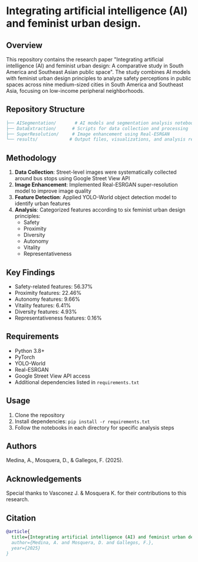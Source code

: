 # Integrating artificial intelligence (AI) and feminist urban design.

## Overview
This repository contains the research paper "Integrating artificial intelligence (AI) and feminist urban design: A comparative study in South America and Southeast Asian public space". The study combines AI models with feminist urban design principles to analyze safety perceptions in public spaces across nine medium-sized cities in South America and Southeast Asia, focusing on low-income peripheral neighborhoods.

## Repository Structure
```bibtex
├── AISegmentation/       # AI models and segmentation analysis notebooks
├── DataExtraction/      # Scripts for data collection and processing
├── SuperResolution/     # Image enhancement using Real-ESRGAN
└── results/            # Output files, visualizations, and analysis results
```

## Methodology
1. **Data Collection**: Street-level images were systematically collected around bus stops using Google Street View API
2. **Image Enhancement**: Implemented Real-ESRGAN super-resolution model to improve image quality
3. **Feature Detection**: Applied YOLO-World object detection model to identify urban features
4. **Analysis**: Categorized features according to six feminist urban design principles:
   - Safety
   - Proximity
   - Diversity
   - Autonomy
   - Vitality
   - Representativeness

## Key Findings
- Safety-related features: 56.37%
- Proximity features: 22.46%
- Autonomy features: 9.66%
- Vitality features: 6.41%
- Diversity features: 4.93%
- Representativeness features: 0.16%

## Requirements
- Python 3.8+
- PyTorch
- YOLO-World
- Real-ESRGAN
- Google Street View API access
- Additional dependencies listed in `requirements.txt`

## Usage
1. Clone the repository
2. Install dependencies: `pip install -r requirements.txt`
3. Follow the notebooks in each directory for specific analysis steps

## Authors
Medina, A., Mosquera, D., & Gallegos, F. (2025).

## Acknowledgements
Special thanks to Vasconez J. & Mosquera K. for their contributions to this research.

## Citation
```bibtex
@article{
  title={Integrating artificial intelligence (AI) and feminist urban design: A comparative study in South America and Southeast Asian public space},
  author={Medina, A. and Mosquera, D. and Gallegos, F.},
  year={2025}
}
